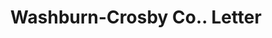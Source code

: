 ---
doi: 10.7916/D8SN1N1D
date_other: '1912'
date_other_textual: '1912'
form: correspondence
genre:
- Letters (correspondence)
name:
- Washburn-Crosby Co.
object_in_context_url: https://biggert.cul.columbia.edu/items/view/ave_biggert_01170
subject_hierarchical_geographic:
- Newburgh, New York, United States
subject_name:
- Washburn-Crosby Co.
title: Washburn-Crosby Co.. Letter
sort_title: Washburn-Crosby Co.. Letter
call_number: ave_biggert_01170
coordinates:
- 41.51972222222222,-74.0213888888889
pid: ave_biggert_01170
identifiers: ave_biggert_01170
thumbnail: https://derivativo-1.library.columbia.edu/iiif/2/ldpd:343500/full/!256,256/0/native.jpg
permalink: /biggert/ave_biggert_01170/
layout: iiif-image-page
---